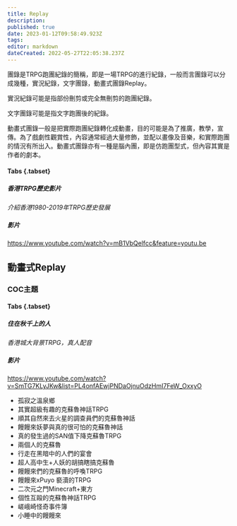 ```yaml
---
title: Replay
description: 
published: true
date: 2023-01-12T09:58:49.923Z
tags: 
editor: markdown
dateCreated: 2022-05-27T22:05:38.237Z
---
```


團錄是TRPG跑團紀錄的簡稱，即是一場TRPG的進行紀錄，一般而言團錄可以分成幾種，實況紀錄，文字團錄，動畫式團錄Replay。

實況紀錄可能是指部份刪剪或完全無刪剪的跑團紀錄。

文字團錄可能是指文字跑團後的紀錄。

動畫式團錄一般是把實際跑團紀錄轉化成動畫，目的可能是為了推廣，教學，宣傳。為了戲劇性觀賞性，內容通常經過大量修飾，並配以畫像及音樂，和實際跑團的情況有所出入。動畫式團錄亦有一種是腦內團，即是仿跑團型式，但內容其實是作者的劇本。

#### Tabs {.tabset}
##### 香港TRPG歷史影片

*介紹香港1980-2019年TRPG歷史發展*

##### 影片

https://www.youtube.com/watch?v=mB1VbQelfcc&feature=youtu.be

## **動畫式Replay**

### COC主題

#### Tabs {.tabset}
##### 住在秋千上的人

*香港城大背景TRPG，真人配音*

##### 影片

https://www.youtube.com/watch?v=SmTG7KLyJKw&list=PL4onfAEwjPNDaOjnuOdzHmI7FeW_OxxyO


-   孤寂之溫泉鄉
-   其實超級有趣的克蘇魯神話TRPG
-   順其自然來去火星的調查員們的克蘇魯神話
-   饅饅來妖夢與真的很可怕的克蘇魯神話
-   真的發生過的SAN值下降克蘇魯TRPG
-   兩個人的克蘇魯
-   行走在黑暗中的人們的宴會
-   超人高中生+人妖的胡搞瞎搞克蘇魯
-   饅饅來們的克蘇魯的呼喚TRPG
-   饅饅來xPuyo 褻瀆的TRPG
-   二次元之門Minecraft+東方
-   個性互毆的克蘇魯神話TRPG
-   嵯峨崎怪奇事件簿
-   小睡中的饅饅來